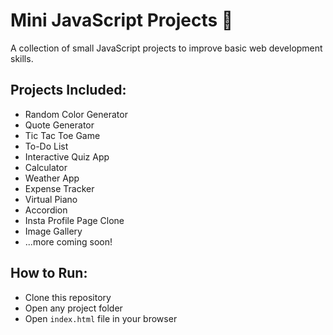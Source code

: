 # Mini JavaScript Projects 🚀

A collection of small JavaScript projects to improve basic web development skills.

## Projects Included:

- Random Color Generator
- Quote Generator
- Tic Tac Toe Game
- To-Do List
- Interactive Quiz App
- Calculator
- Weather App
- Expense Tracker
- Virtual Piano
- Accordion
- Insta Profile Page Clone
- Image Gallery
- ...more coming soon!

## How to Run:
- Clone this repository
- Open any project folder
- Open `index.html` file in your browser
